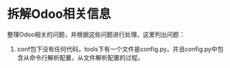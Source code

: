 # 拆解Odoo相关信息


整理Odoo相关的问题，并根据这些问题进行处理。这里列出问题：
1. conf包下没有任何代码，tools下有一个文件是config.py。并且config.py中包含从命令行解析配置，从文件解析配置的过程。

